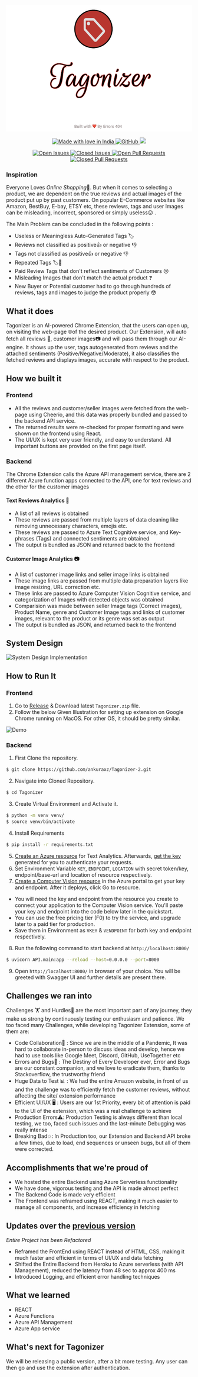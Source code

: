 <p align="center">
  <a href="https://github.com/ankuraxz/tagonizer/">
    <img src="https://raw.githubusercontent.com/ankuraxz/tagonizer/main/logo.png" alt="Tagonizer" > 
  </a>
</p>

<p align="center">
  <a href="https://github.com/ankuraxz/tagonizer/">
   <img src="https://madewithlove.now.sh/in?heart=true&colorA=%23ff0000&colorB=%23050505&template=plastic" alt="Made with love in India">
    <img alt="GitHub" src="https://img.shields.io/github/license/ankuraxz/tagonizer?style=plastic">
    <img src="https://img.shields.io/badge/Made%20with%20%E2%9D%A4%EF%B8%8F%20by%20-Majestic%20Coders-red&template=plastic">
  </a>
</p>

<p align="center">
  <a href="https://github.com/ankuraxz/tagonizer/">
    <img src ="https://img.shields.io/github/issues-raw/Ankuraxz/Tagonizer" alt = "Open Issues">
    <img src ="https://img.shields.io/github/issues-closed-raw/Ankuraxz/Tagonizer" alt = "Closed Issues">
    <img src ="https://img.shields.io/github/issues-pr-raw/Ankuraxz/Tagonizer" alt = "Open Pull Requests">
    <img src ="https://img.shields.io/github/issues-pr-closed/Ankuraxz/Tagonizer" alt = "Closed Pull Requests">
  </a>
 </p>
    

### Inspiration
Everyone Loves *Online Shopping*🛒. But when it comes to selecting a product, we are dependent on the true reviews and actual images of the product put up by past customers.
On popular E-Commerce websites like Amazon, BestBuy, E-bay, ETSY etc, these reviews, tags and user Images can be misleading, incorrect, sponsored or simply useless😕 .

The Main Problem can be concluded in the following points :

* Useless or Meaningless Auto-Generated Tags 🏷️
* Reviews not classified as positive👍 or negative 👎
* Tags not classified as positive👍 or negative 👎
* Repeated Tags 🏷️🤔
* Paid Review Tags that don't reflect sentiments of Customers 😢
* Misleading Images that don't match the actual product ❓
* New Buyer or Potential customer had to go through hundreds of reviews, tags and images to judge the product properly 😳

## What it does
Tagonizer is an AI-powered Chrome Extension, that the users can open up, on visiting the web-page 
🌐of the desired product. Our Extension, will auto fetch all reviews 💬, customer images📷 and will pass them through our AI-engine. It shows up the user, tags autogenerated from reviews and the attached sentiments (Positive/Negative/Moderate), it also classifies the fetched reviews and displays images, accurate with respect to the product. 

## How we built it
### Frontend
* All the reviews and customer/seller images were fetched from the web-page using Cheerio, and this data was properly bundled and passed to the backend API service.
* The returned results were re-checked for proper formatting and were shown on the frontend using React.
* The UI/UX is kept very user friendly, and easy to understand. All important buttons are provided on the first page itself.

### Backend
The Chrome Extension calls the Azure API management service, there are 2 different Azure function apps connected to the API, one for text reviews and the other for the customer images
#### Text Reviews Analytics 💬
* A list of all reviews is obtained 
* These reviews are passed from multiple layers of data cleaning like removing unnecessary characters, emojis etc. 
* These reviews are passed to Azure Text Cognitive service, and Key-phrases (Tags) and connected sentiments are obtained
* The output is bundled as JSON and returned back to the frontend

#### Customer Image Analytics 📷
* A list of customer image links and seller image links is obtained
* These image links are passed from multiple data preparation layers like image resizing, URL correction etc. 
* These links are passed to Azure Computer Vision Cognitive service, and categorization of Images with detected objects was obtained
* Comparision was made between seller Image tags (Correct images), Product Name, genre and Customer Image tags and links of customer images, relevant to the product or its genre was set as output
* The output is bundled as JSON, and returned back to the frontend

## System Design
![System Design Implementation](https://i.imgur.com/0cQoBZD.png)

## How to Run It 
### Frontend 
1. Go to [Release](https://github.com/ankuraxz/Tagonizer-2/releases) & Download latest `Tagonizer.zip` file. 
2. Follow the below Given Illustration for setting up extension on Google Chrome running on MacOS. For other OS, it should be pretty similar. 

![Demo](demo.gif)

### Backend 
1. First Clone the repository. 
```bash
$ git clone https://github.com/ankuraxz/Tagonizer-2.git
```
2. Navigate into Cloned Repository. 
```bash 
$ cd Tagonizer
```
3. Create Virtual Environment and Activate it. 
```bash 
$ python -m venv venv/
$ source venv/bin/activate
```
4. Install Requirements
```bash 
$ pip install -r requirements.txt
```
5. [Create an Azure resource](https://docs.microsoft.com/en-us/azure/cognitive-services/text-analytics/how-tos/text-analytics-how-to-call-api) for Text Analytics. Afterwards, [get the key](https://docs.microsoft.com/en-us/azure/cognitive-services/text-analytics/how-tos/text-analytics-how-to-call-api) generated for you to authenticate your requests.
6. Set Environment Variable `KEY`, `ENDPOINT`, `LOCATION` with secret token/key, endpoint/base-url and location of resource respectively. 
7. [Create a Computer Vision resource](https://portal.azure.com/#create/Microsoft.CognitiveServicesComputerVision)  in the Azure portal to get your key and endpoint. After it deploys, click Go to resource.
  + You will need the key and endpoint from the resource you create to connect your application to the Computer Vision service. You'll paste your key and endpoint into the code below later in the quickstart.
  + You can use the free pricing tier (F0) to try the service, and upgrade later to a paid tier for production.
  + Save them in Environment as `VKEY` & `VENDPOINT` for both key and endpoint respectively.

8. Run the following command to start backend at `http://localhost:8000/`
```bash
$ uvicorn API.main:app --reload --host=0.0.0.0 --port=8000
```
9. Open `http://localhost:8000/` in browser of your choice. You will be greeted with Swagger UI and further details are present there. 



## Challenges we ran into
Challenges 🏋️ and Hurdles🚧 are the most important part of any journey, they make us strong by continuously testing our enthusiasm and patience. We too faced many Challenges, while developing Tagonizer Extension, some of them are:

* Code Collaboration🤝 : Since we are in the middle of a Pandemic, It was hard to collaborate in-person to discuss ideas and develop, hence we had to use tools like Google Meet, Discord, GitHub, UseTogether etc
* Errors and Bugs🐛 : The Destiny of Every Developer ever, Error and Bugs are our constant companion, and we love to eradicate them, thanks to Stackoverflow, the trustworthy friend
* Huge Data to Test 📊 : We had the entire Amazon website, in front of us and the challenge was to efficiently fetch the customer reviews, without affecting the site/ extension performance
* Efficient UI/UX 🖥️ : Users are our 1st Priority, every bit of attention is paid to the UI of the extension, which was a real challenge to achieve
* Production Errors⚠️: Production Testing is always different than local testing, we too, faced such issues and the last-minute Debugging was really intense
* Breaking Bad💥: In Production too, our Extension and Backend API broke a few times, due to load, end sequences or unseen bugs, but all of them were corrected.

## Accomplishments that we're proud of
* We hosted the entire Backend using Azure Serverless functionality
* We have done, vigorous testing and the API is made almost perfect
* The Backend Code is made very efficient
* The Frontend was reframed using REACT, making it much easier to manage all components, and increase efficiency in fetching

## Updates over the [previous version](https://devfolio.co/submissions/tagonizer-4e61)
*Entire Project has been Refactored* 
* Reframed the FrontEnd using REACT instead of HTML, CSS, making it much faster and efficient in terms of UI/UX and data fetching
* Shifted the Entire Backend from Heroku to Azure serverless (with API Management), reduced the latency from 48 sec to approx 400 ms
* Introduced Logging, and efficient error handling techniques

## What we learned
* REACT
* Azure Functions
* Azure API Management
* Azure App service

## What's next for Tagonizer
We will be releasing a public version, after a bit more testing. Any user can then go and use the extension after authentication.
